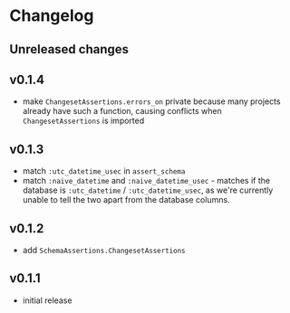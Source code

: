 # Changelog

## Unreleased changes

## v0.1.4

- make `ChangesetAssertions.errors_on` private because many projects already have such a function,
  causing conflicts when `ChangesetAssertions` is imported
  
## v0.1.3

- match `:utc_datetime_usec` in `assert_schema`
- match `:naive_datetime` and `:naive_datetime_usec` - matches if the database is
  `:utc_datetime` / `:utc_datetime_usec`, as we're currently unable to tell the two apart
  from the database columns.

## v0.1.2

- add `SchemaAssertions.ChangesetAssertions`

## v0.1.1

- initial release
